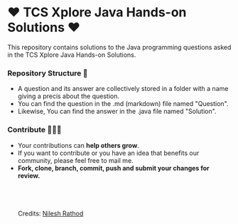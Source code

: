 <h1>❤️ TCS Xplore Java Hands-on Solutions ❤️</h1> 
This repository contains solutions to the Java programming questions asked in the TCS Xplore Java Hands-on Solutions.

### Repository Structure 📂

- A question and its answer are collectively stored in a folder with a name giving a precis about the question.
- You can find the question in the .md (markdown) file named "Question".
- Likewise, You can find the answer in the .java file named "Solution".

### Contribute 🧑‍🤝‍🧑
- Your contributions can **help others grow**.
- If you want to contribute or you have an idea that benefits our community, please feel free to mail me.
- **Fork, clone, branch, commit, push and submit your changes for review.**
<br><br><br><br><br>
Credits: [Nilesh Rathod](https://github.com/mrnileshrathod)
